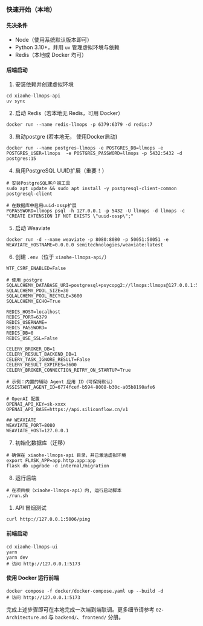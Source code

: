 ### 快速开始（本地）

#### 先决条件
- Node（使用系统默认版本即可）
- Python 3.10+，并用 `uv` 管理虚拟环境与依赖
- Redis（本地或 Docker 均可）

#### 后端启动
1) 安装依赖并创建虚拟环境
```
cd xiaohe-llmops-api
uv sync
```

2) 启动 Redis（若本地无 Redis，可用 Docker）
```
docker run --name redis-llmops -p 6379:6379 -d redis:7
```

3) 启动postgre (若本地无， 使用Docker启动)
```
docker run --name postgres-llmops -e POSTGRES_DB=llmops -e POSTGRES_USER=llmops  -e POSTGRES_PASSWORD=llmops -p 5432:5432 -d postgres:15
```

4) 启用PostgreSQL UUID扩展（重要！）
```
# 安装PostgreSQL客户端工具
sudo apt update && sudo apt install -y postgresql-client-common postgresql-client

# 在数据库中启用uuid-ossp扩展
PGPASSWORD=llmops psql -h 127.0.0.1 -p 5432 -U llmops -d llmops -c "CREATE EXTENSION IF NOT EXISTS \"uuid-ossp\";"
```

5) 启动 Weaviate
```
docker run -d --name weaviate -p 8080:8080 -p 50051:50051 -e WEAVIATE_HOSTNAME=0.0.0.0 semitechnologies/weaviate:latest
```


6) 创建 `.env`（位于 `xiaohe-llmops-api/`）
```
WTF_CSRF_ENABLED=False

# 使用 postgre
SQLALCHEMY_DATABASE_URI=postgresql+psycopg2://llmops:llmops@127.0.0.1:5432/llmops
SQLALCHEMY_POOL_SIZE=30
SQLALCHEMY_POOL_RECYCLE=3600
SQLALCHEMY_ECHO=True

REDIS_HOST=localhost
REDIS_PORT=6379
REDIS_USERNAME=
REDIS_PASSWORD=
REDIS_DB=0
REDIS_USE_SSL=False

CELERY_BROKER_DB=1
CELERY_RESULT_BACKEND_DB=1
CELERY_TASK_IGNORE_RESULT=False
CELERY_RESULT_EXPIRES=3600
CELERY_BROKER_CONNECTION_RETRY_ON_STARTUP=True

# 示例：内置的辅助 Agent 应用 ID（可保持默认）
ASSISTANT_AGENT_ID=6774fcef-b594-8008-b30c-a05b8190afe6

# OpenAI 配置
OPENAI_API_KEY=sk-xxxx
OPENAI_API_BASE=https://api.siliconflow.cn/v1

## WEAVIATE
WEAVIATE_PORT=8080
WEAVIATE_HOST=127.0.0.1
```

7) 初始化数据库（迁移）
```
# 确保在 xiaohe-llmops-api 目录，并已激活虚拟环境
export FLASK_APP=app.http.app:app
flask db upgrade -d internal/migration
```

8) 运行后端
```
# 在项目根（xiaohe-llmops-api）内, 运行启动脚本
./run.sh
```

1)  API 冒烟测试
```
curl http://127.0.0.1:5006/ping
```

#### 前端启动
```
cd xiaohe-llmops-ui
yarn
yarn dev
# 访问 http://127.0.0.1:5173
```

#### 使用 Docker 运行前端
```
docker compose -f docker/docker-compose.yaml up --build -d
# 访问 http://127.0.0.1:5173
```

完成上述步骤即可在本地完成一次端到端联调。更多细节请参考 `02-Architecture.md` 与 `backend/`、`frontend/` 分册。

